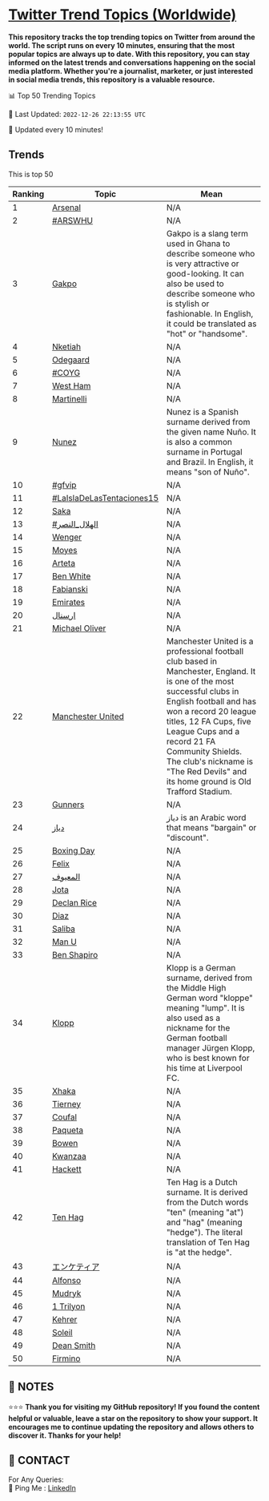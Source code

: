 [Twitter Trend Topics (Worldwide)](https://github.com/ErcinDedeoglu/Twitter-Trend-Topics)
==========

**This repository tracks the top trending topics on Twitter from around the world. 
The script runs on every 10 minutes, ensuring that the most popular topics are always up to date. 
With this repository, you can stay informed on the latest trends and conversations happening on the social media platform. 
Whether you're a journalist, marketer, or just interested in social media trends, this repository is a valuable resource.**


📊 Top 50 Trending Topics

📆 Last Updated: `2022-12-26 22:13:55 UTC`

🔧 Updated every 10 minutes!


## Trends

This is top 50

| Ranking | Topic | Mean |
| ------- | ------------ | ------------ |
| 1 | [Arsenal](http://twitter.com/search?q=Arsenal) | N/A |
| 2 | [#ARSWHU](http://twitter.com/search?q=%23ARSWHU) | N/A |
| 3 | [Gakpo](http://twitter.com/search?q=Gakpo) | Gakpo is a slang term used in Ghana to describe someone who is very attractive or good-looking. It can also be used to describe someone who is stylish or fashionable. In English, it could be translated as "hot" or "handsome". |
| 4 | [Nketiah](http://twitter.com/search?q=Nketiah) | N/A |
| 5 | [Odegaard](http://twitter.com/search?q=Odegaard) | N/A |
| 6 | [#COYG](http://twitter.com/search?q=%23COYG) | N/A |
| 7 | [West Ham](http://twitter.com/search?q=West+Ham) | N/A |
| 8 | [Martinelli](http://twitter.com/search?q=Martinelli) | N/A |
| 9 | [Nunez](http://twitter.com/search?q=Nunez) | Nunez is a Spanish surname derived from the given name Nuño. It is also a common surname in Portugal and Brazil. In English, it means "son of Nuño". |
| 10 | [#gfvip](http://twitter.com/search?q=%23gfvip) | N/A |
| 11 | [#LaIslaDeLasTentaciones15](http://twitter.com/search?q=%23LaIslaDeLasTentaciones15) | N/A |
| 12 | [Saka](http://twitter.com/search?q=Saka) | N/A |
| 13 | [#الهلال_النصر](http://twitter.com/search?q=%23%d8%a7%d9%84%d9%87%d9%84%d8%a7%d9%84_%d8%a7%d9%84%d9%86%d8%b5%d8%b1) | N/A |
| 14 | [Wenger](http://twitter.com/search?q=Wenger) | N/A |
| 15 | [Moyes](http://twitter.com/search?q=Moyes) | N/A |
| 16 | [Arteta](http://twitter.com/search?q=Arteta) | N/A |
| 17 | [Ben White](http://twitter.com/search?q=Ben+White) | N/A |
| 18 | [Fabianski](http://twitter.com/search?q=Fabianski) | N/A |
| 19 | [Emirates](http://twitter.com/search?q=Emirates) | N/A |
| 20 | [ارسنال](http://twitter.com/search?q=%d8%a7%d8%b1%d8%b3%d9%86%d8%a7%d9%84) | N/A |
| 21 | [Michael Oliver](http://twitter.com/search?q=Michael+Oliver) | N/A |
| 22 | [Manchester United](http://twitter.com/search?q=Manchester+United) | Manchester United is a professional football club based in Manchester, England. It is one of the most successful clubs in English football and has won a record 20 league titles, 12 FA Cups, five League Cups and a record 21 FA Community Shields. The club's nickname is "The Red Devils" and its home ground is Old Trafford Stadium. |
| 23 | [Gunners](http://twitter.com/search?q=Gunners) | N/A |
| 24 | [دياز](http://twitter.com/search?q=%d8%af%d9%8a%d8%a7%d8%b2) | دياز is an Arabic word that means "bargain" or "discount". |
| 25 | [Boxing Day](http://twitter.com/search?q=Boxing+Day) | N/A |
| 26 | [Felix](http://twitter.com/search?q=Felix) | N/A |
| 27 | [المعيوف](http://twitter.com/search?q=%d8%a7%d9%84%d9%85%d8%b9%d9%8a%d9%88%d9%81) | N/A |
| 28 | [Jota](http://twitter.com/search?q=Jota) | N/A |
| 29 | [Declan Rice](http://twitter.com/search?q=Declan+Rice) | N/A |
| 30 | [Diaz](http://twitter.com/search?q=Diaz) | N/A |
| 31 | [Saliba](http://twitter.com/search?q=Saliba) | N/A |
| 32 | [Man U](http://twitter.com/search?q=Man+U) | N/A |
| 33 | [Ben Shapiro](http://twitter.com/search?q=Ben+Shapiro) | N/A |
| 34 | [Klopp](http://twitter.com/search?q=Klopp) | Klopp is a German surname, derived from the Middle High German word "kloppe" meaning "lump". It is also used as a nickname for the German football manager Jürgen Klopp, who is best known for his time at Liverpool FC. |
| 35 | [Xhaka](http://twitter.com/search?q=Xhaka) | N/A |
| 36 | [Tierney](http://twitter.com/search?q=Tierney) | N/A |
| 37 | [Coufal](http://twitter.com/search?q=Coufal) | N/A |
| 38 | [Paqueta](http://twitter.com/search?q=Paqueta) | N/A |
| 39 | [Bowen](http://twitter.com/search?q=Bowen) | N/A |
| 40 | [Kwanzaa](http://twitter.com/search?q=Kwanzaa) | N/A |
| 41 | [Hackett](http://twitter.com/search?q=Hackett) | N/A |
| 42 | [Ten Hag](http://twitter.com/search?q=Ten+Hag) | Ten Hag is a Dutch surname. It is derived from the Dutch words "ten" (meaning "at") and "hag" (meaning "hedge"). The literal translation of Ten Hag is "at the hedge". |
| 43 | [エンケティア](http://twitter.com/search?q=%e3%82%a8%e3%83%b3%e3%82%b1%e3%83%86%e3%82%a3%e3%82%a2) | N/A |
| 44 | [Alfonso](http://twitter.com/search?q=Alfonso) | N/A |
| 45 | [Mudryk](http://twitter.com/search?q=Mudryk) | N/A |
| 46 | [1 Trilyon](http://twitter.com/search?q=1+Trilyon) | N/A |
| 47 | [Kehrer](http://twitter.com/search?q=Kehrer) | N/A |
| 48 | [Soleil](http://twitter.com/search?q=Soleil) | N/A |
| 49 | [Dean Smith](http://twitter.com/search?q=Dean+Smith) | N/A |
| 50 | [Firmino](http://twitter.com/search?q=Firmino) | N/A |




## 📝 NOTES

⭐⭐⭐ **Thank you for visiting my GitHub repository! If you found the content helpful or valuable, leave a star on the repository to show your support. It encourages me to continue updating the repository and allows others to discover it. Thanks for your help!**

## 📨 CONTACT

 For Any Queries:  
            🏓 Ping Me : [LinkedIn](https://www.linkedin.com/in/ercindedeoglu/)